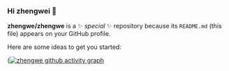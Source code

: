 ### Hi zhengwei 👋

**zhengwe/zhengwe** is a ✨ _special_ ✨ repository because its `README.md` (this file) appears on your GitHub profile.

Here are some ideas to get you started:

([![zhengwe github activity graph](https://github-readme-activity-graph.vercel.app/graph?username=zhengwe&bg_color=ffd1ea&color=9e4c98&line=9e4c98&point=403d3d&area=true&hide_border=true)](https://github.com/zhengwe/github-readme-activity-graph)
